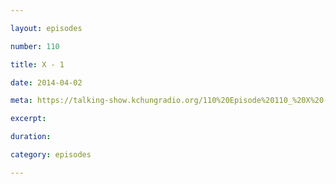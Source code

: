 ```yaml
---

layout: episodes

number: 110

title: X - 1

date: 2014-04-02

meta: https://talking-show.kchungradio.org/110%20Episode%20110_%20X%20-%201.mp3

excerpt: 

duration: 

category: episodes

---
```


